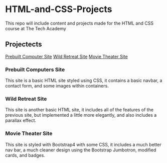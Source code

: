 # HTML-and-CSS-Projects
This repo will include content and projects made for the HTML and CSS course at The Tech Academy

## Projectects

[Prebuilt Computer Site](https://github.com/PyLawrence/HTML-and-CSS-Projects/tree/main/One-Page%20Website)
[Wild Retreat Site](https://github.com/PyLawrence/HTML-and-CSS-Projects/tree/main/HTMLCSSProj)
[Movie Theater Site](https://github.com/PyLawrence/HTML-and-CSS-Projects/tree/main/bootstrap4_project)

### Prebuilt Computers Site

This site is a basic HTML site styled using CSS, it contains a basic navbar, a contact form, and some images within containers.

### Wild Retreat Site

This site is another basic HTML site, it includes all of the features of the previous site, but implemented a little more elegantly, and also includes a parallax effect.

### Movie Theater Site

This site is styled with Bootstrap4 with some CSS, it includes a much better nav bar, a much cleaner design using the Bootstrap Jumbotron, modified cards, and badges.

